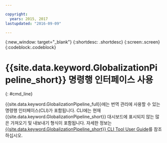 ```yaml
---

copyright:
  years: 2015, 2017
lastupdated: "2016-09-09"

---
```


{:new_window: target="_blank"}
{:shortdesc: .shortdesc}
{:screen:.screen}
{:codeblock:.codeblock}

# {{site.data.keyword.GlobalizationPipeline_short}} 명령행 인터페이스 사용
{: #cmd_line}


{{site.data.keyword.GlobalizationPipeline_full}}에는 번역 관리에 사용할 수 있는 명령행 인터페이스(CLI)가 포함됩니다. CLI에는 현재 {{site.data.keyword.GlobalizationPipeline_short}} 대시보드에 표시되지 않는 많은 가져오기 및 내보내기 형식이 포함됩니다. 자세한 정보는 [{{site.data.keyword.GlobalizationPipeline_short}} CLI Tool User Guide](https://github.com/IBM-Bluemix/gp-java-tools/blob/master/gp-cli.md)를 참조하십시오.
